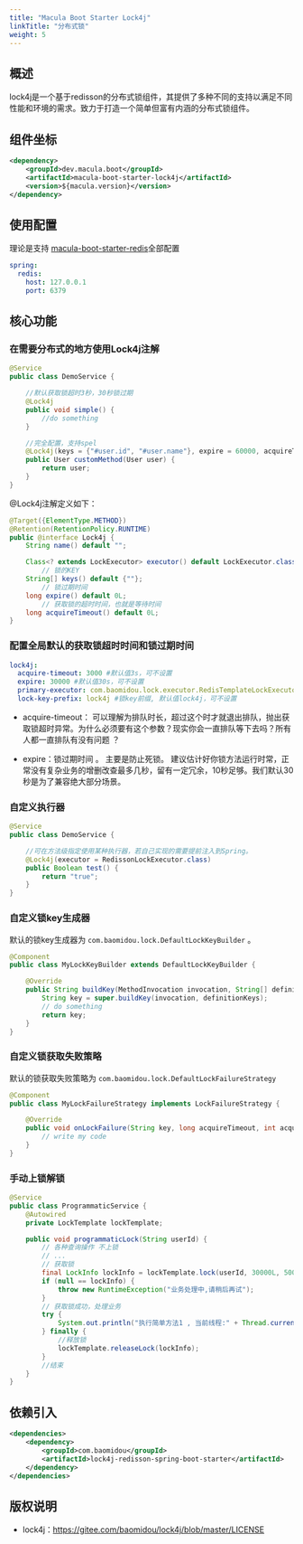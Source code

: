 ```yaml
---
title: "Macula Boot Starter Lock4j"
linkTitle: "分布式锁"
weight: 5
---
```





## 概述
lock4j是一个基于redisson的分布式锁组件，其提供了多种不同的支持以满足不同性能和环境的需求。致力于打造一个简单但富有内涵的分布式锁组件。

## 组件坐标

```xml
<dependency>
    <groupId>dev.macula.boot</groupId>
    <artifactId>macula-boot-starter-lock4j</artifactId>
    <version>${macula.version}</version>
</dependency>
```



## 使用配置

理论是支持 [macula-boot-starter-redis](../../框架基础/redis)全部配置

```yaml
spring:
  redis:
    host: 127.0.0.1
    port: 6379
```



## 核心功能

### 在需要分布式的地方使用Lock4j注解

```java
@Service
public class DemoService {

    //默认获取锁超时3秒，30秒锁过期
    @Lock4j
    public void simple() {
        //do something
    }

    //完全配置，支持spel
    @Lock4j(keys = {"#user.id", "#user.name"}, expire = 60000, acquireTimeout = 1000)
    public User customMethod(User user) {
        return user;
    }
}
```
@Lock4j注解定义如下：

```java
@Target({ElementType.METHOD})
@Retention(RetentionPolicy.RUNTIME)
public @interface Lock4j {
    String name() default "";

    Class<? extends LockExecutor> executor() default LockExecutor.class;
		// 锁的KEY
    String[] keys() default {""};
		// 锁过期时间
    long expire() default 0L;
		// 获取锁的超时时间，也就是等待时间
    long acquireTimeout() default 0L;
}
```



### 配置全局默认的获取锁超时时间和锁过期时间

```yaml
lock4j:
  acquire-timeout: 3000 #默认值3s，可不设置
  expire: 30000 #默认值30s，可不设置
  primary-executor: com.baomidou.lock.executor.RedisTemplateLockExecutor #默认redisson>redisTemplate>zookeeper，可不设置
  lock-key-prefix: lock4j #锁key前缀, 默认值lock4j，可不设置
```
- acquire-timeout： 可以理解为排队时长，超过这个时才就退出排队，抛出获取锁超时异常。为什么必须要有这个参数？现实你会一直排队等下去吗？所有人都一直排队有没有问题 ？

- expire：锁过期时间 。 主要是防止死锁。 建议估计好你锁方法运行时常，正常没有复杂业务的增删改查最多几秒，留有一定冗余，10秒足够。我们默认30秒是为了兼容绝大部分场景。

### 自定义执行器
```java
@Service
public class DemoService {

    //可在方法级指定使用某种执行器，若自己实现的需要提前注入到Spring。
    @Lock4j(executor = RedissonLockExecutor.class)
    public Boolean test() {
        return "true";
    }
}
```
### 自定义锁key生成器
默认的锁key生成器为 `com.baomidou.lock.DefaultLockKeyBuilder` 。
```java
@Component
public class MyLockKeyBuilder extends DefaultLockKeyBuilder {

    @Override
	public String buildKey(MethodInvocation invocation, String[] definitionKeys) {
		String key = super.buildKey(invocation, definitionKeys);
        // do something
		return key;
	}
}
```
### 自定义锁获取失败策略
默认的锁获取失败策略为 `com.baomidou.lock.DefaultLockFailureStrategy` 
```java
@Component
public class MyLockFailureStrategy implements LockFailureStrategy {

    @Override
    public void onLockFailure(String key, long acquireTimeout, int acquireCount) {
        // write my code
    }
}
```
### 手动上锁解锁
```java
@Service
public class ProgrammaticService {
    @Autowired
    private LockTemplate lockTemplate;

    public void programmaticLock(String userId) {
        // 各种查询操作 不上锁
        // ...
        // 获取锁
        final LockInfo lockInfo = lockTemplate.lock(userId, 30000L, 5000L, RedissonLockExecutor.class);
        if (null == lockInfo) {
            throw new RuntimeException("业务处理中,请稍后再试");
        }
        // 获取锁成功，处理业务
        try {
            System.out.println("执行简单方法1 , 当前线程:" + Thread.currentThread().getName() + " , counter：" + (counter++));
        } finally {
            //释放锁
            lockTemplate.releaseLock(lockInfo);
        }
        //结束
    }
}
```



## 依赖引入

```xml
<dependencies>
    <dependency>
        <groupId>com.baomidou</groupId>
        <artifactId>lock4j-redisson-spring-boot-starter</artifactId>
    </dependency>
</dependencies>
```

## 版权说明

- lock4j：https://gitee.com/baomidou/lock4j/blob/master/LICENSE
